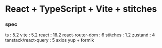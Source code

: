 # React + TypeScript + Vite + stitches

### spec
ts : 5.2
vite : 5.2
react : 18.2
react-router-dom : 6
stitches : 1.2
zustand : 4
tanstack/react-query : 5
axios
yup + formik
